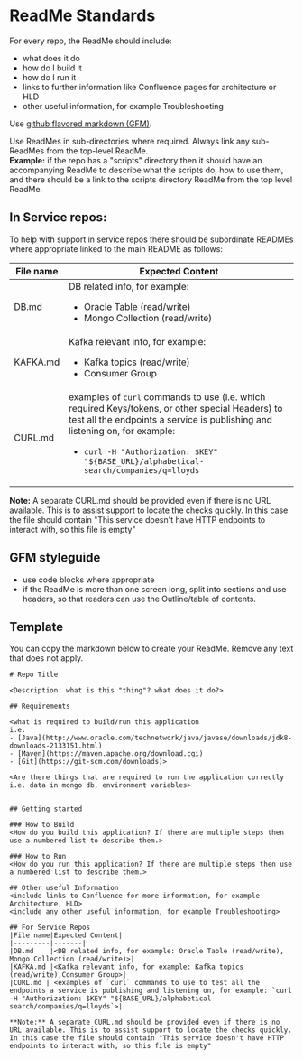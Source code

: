 # ReadMe Standards
For every repo, the ReadMe should include:
* what does it do
* how do I build it
* how do I run it
* links to further information like Confluence pages for architecture or HLD
* other useful information, for example Troubleshooting
  
Use [github flavored markdown (GFM)](https://github.github.com/gfm/).  
  
Use ReadMes in sub-directories where required. Always link any sub-ReadMes from the top-level ReadMe. <br>
**Example:**  if the repo has a "scripts" directory then it should have an accompanying ReadMe to describe what the scripts do, how to use them, and there should be a link to the scripts directory ReadMe from the top level ReadMe.

 
## In Service repos:
To help with support in service repos there should be subordinate READMEs where appropriate linked to the main README as follows:

|File name|Expected Content|
|---------|-------|
|DB.md    |DB related info, for example: <ul><li>Oracle Table (read/write)</li><li>Mongo Collection (read/write)</li></ul> |
|KAFKA.md |Kafka relevant info, for example: <ul><li>Kafka topics (read/write)</li><li>Consumer Group</li></ul>|
|CURL.md | examples of `curl` commands to use (i.e. which required Keys/tokens, or other special Headers) to test all the endpoints a service is publishing and listening on, for example: <ul><li>`curl -H "Authorization: $KEY" "${BASE_URL}/alphabetical-search/companies/q=lloyds`</li></ul>|

**Note:** A separate CURL.md should be provided even if there is no URL available. This is to assist support to locate the checks quickly. In this case the file should contain "This service doesn't have HTTP endpoints to interact with, so this file is empty"
  
## GFM styleguide
* use code blocks where appropriate
* if the ReadMe is more than one screen long, split into sections and use headers, so that readers can use the Outline/table of contents.


## Template
You can copy the markdown below to create your ReadMe. Remove any text that does not apply.

```
# Repo Title

<Description: what is this "thing"? what does it do?>

## Requirements

<what is required to build/run this application
i.e.
- [Java](http://www.oracle.com/technetwork/java/javase/downloads/jdk8-downloads-2133151.html)
- [Maven](https://maven.apache.org/download.cgi)
- [Git](https://git-scm.com/downloads)>

<Are there things that are required to run the application correctly i.e. data in mongo db, environment variables>


## Getting started

### How to Build
<How do you build this application? If there are multiple steps then use a numbered list to describe them.>

### How to Run
<How do you run this application? If there are multiple steps then use a numbered list to describe them.>

## Other useful Information
<include links to Confluence for more information, for example Architecture, HLD>
<include any other useful information, for example Troubleshooting>

## For Service Repos
|File name|Expected Content|
|---------|-------|
|DB.md    |<DB related info, for example: Oracle Table (read/write), Mongo Collection (read/write)>|
|KAFKA.md |<Kafka relevant info, for example: Kafka topics (read/write),Consumer Group>|
|CURL.md | <examples of `curl` commands to use to test all the endpoints a service is publishing and listening on, for example: `curl -H "Authorization: $KEY" "${BASE_URL}/alphabetical-search/companies/q=lloyds`>|

**Note:** A separate CURL.md should be provided even if there is no URL available. This is to assist support to locate the checks quickly. In this case the file should contain "This service doesn't have HTTP endpoints to interact with, so this file is empty"
```
